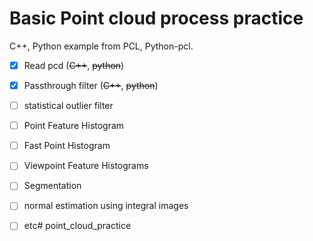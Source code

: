 # Basic Point cloud process practice

C++, Python example from PCL, Python-pcl.

- [x] Read pcd (~~C++~~, ~~python~~)
- [x] Passthrough filter (~~C++~~, ~~python~~)
- [ ] statistical outlier filter
- [ ] Point Feature Histogram
- [ ] Fast Point Histogram
- [ ] Viewpoint Feature Histograms
- [ ] Segmentation
- [ ] normal estimation using integral images
- [ ] etc# point_cloud_practice


